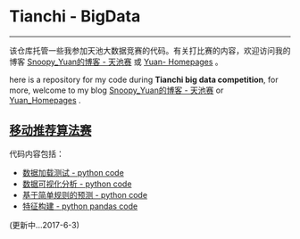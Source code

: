# Tianchi - BigData #
-----

该仓库托管一些我参加天池大数据竞赛的代码。有关打比赛的内容，欢迎访问我的博客 [Snoopy_Yuan的博客 - 天池赛](http://blog.csdn.net/Snoopy_Yuan/article/category/6924508) 或 [Yuan- Homepages](https://py131.github.io/) 。

here is a repository for my code during **Tianchi big data competition**, for more, welcome to my blog [Snoopy_Yuan的博客 - 天池赛](http://blog.csdn.net/Snoopy_Yuan/article/category/6924508)  or [Yuan_Homepages](https://py131.github.io/) .

## [移动推荐算法赛](https://tianchi.aliyun.com/getStart/introduction.htm?spm=5176.100066.333.1.jRXOx1&raceId=231522) ##

代码内容包括：

 - [数据加载测试 - python code](./Mobile_Recommendation/data_preanalysis/time_test_of_data_loading.py)
 - [数据可视化分析 - python code](./Mobile_Recommendation/data_preanalysis/data_analysis.py)
 - [基于简单规则的预测 - python code](./Mobile_Recommendation/rule_based/rule_example.py)
 - [特征构建 - python pandas code](./Mobile_Recommendation/feature_construct)

(更新中...2017-6-3)